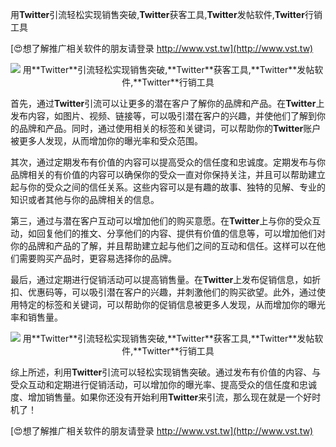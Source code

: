 用**Twitter**引流轻松实现销售突破,**Twitter**获客工具,**Twitter**发帖软件,**Twitter**行销工具

[😍想了解推广相关软件的朋友请登录 http://www.vst.tw](http://www.vst.tw)

 <center><img src="https://vst.tw/MP4/tuiguang/png/1.png" alt="用**Twitter**引流轻松实现销售突破,**Twitter**获客工具,**Twitter**发帖软件,**Twitter**行销工具"></center>

首先，通过**Twitter**引流可以让更多的潜在客户了解你的品牌和产品。在**Twitter**上发布内容，如图片、视频、链接等，可以吸引潜在客户的兴趣，并使他们了解到你的品牌和产品。同时，通过使用相关的标签和关键词，可以帮助你的**Twitter**账户被更多人发现，从而增加你的曝光率和受众范围。

其次，通过定期发布有价值的内容可以提高受众的信任度和忠诚度。定期发布与你品牌相关的有价值的内容可以确保你的受众一直对你保持关注，并且可以帮助建立起与你的受众之间的信任关系。这些内容可以是有趣的故事、独特的见解、专业的知识或者其他与你的品牌相关的信息。

第三，通过与潜在客户互动可以增加他们的购买意愿。在**Twitter**上与你的受众互动，如回复他们的推文、分享他们的内容、提供有价值的信息等，可以增加他们对你的品牌和产品的了解，并且帮助建立起与他们之间的互动和信任。这样可以在他们需要购买产品时，更容易选择你的品牌。

最后，通过定期进行促销活动可以提高销售量。在**Twitter**上发布促销信息，如折扣、优惠码等，可以吸引潜在客户的兴趣，并刺激他们的购买欲望。此外，通过使用特定的标签和关键词，可以帮助你的促销信息被更多人发现，从而增加你的曝光率和销售量。

 <center><img src="https://vst.tw/MP4/tuiguang/png/4.png" alt="用**Twitter**引流轻松实现销售突破,**Twitter**获客工具,**Twitter**发帖软件,**Twitter**行销工具"></center>

综上所述，利用**Twitter**引流可以轻松实现销售突破。通过发布有价值的内容、与受众互动和定期进行促销活动，可以增加你的曝光率、提高受众的信任度和忠诚度、增加销售量。如果你还没有开始利用**Twitter**来引流，那么现在就是一个好时机了！

[😍想了解推广相关软件的朋友请登录 http://www.vst.tw](http://www.vst.tw)



